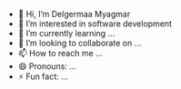 - 👋 Hi, I’m Delgermaa Myagmar
- 👀 I’m interested in software development
- 🌱 I’m currently learning ...
- 💞️ I’m looking to collaborate on ...
- 📫 How to reach me ...
- 😄 Pronouns: ...
- ⚡ Fun fact: ...
